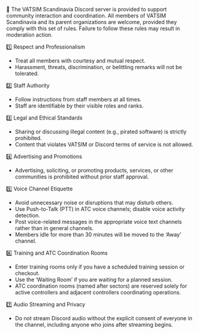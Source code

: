 
:bookmark: The VATSIM Scandinavia Discord server is provided to support community interaction and coordination. All members of VATSIM Scandinavia and its parent organizations are welcome, provided they comply with this set of rules. Failure to follow these rules may result in moderation action.

:one: Respect and Professionalism
  * Treat all members with courtesy and mutual respect.
  * Harassment, threats, discrimination, or belittling remarks will not be tolerated.

:two: Staff Authority
  * Follow instructions from staff members at all times.
  * Staff are identifiable by their visible roles and ranks.

:three: Legal and Ethical Standards
  *  Sharing or discussing illegal content (e.g., pirated software) is strictly prohibited.
  *  Content that violates VATSIM or Discord terms of service is not allowed.

:four: Advertising and Promotions
  * Advertising, soliciting, or promoting products, services, or other communities is prohibited without prior staff approval.

:five: Voice Channel Etiquette
  *  Avoid unnecessary noise or disruptions that may disturb others.
  *  Use Push-to-Talk (PTT) in ATC voice channels; disable voice activity detection.
  *  Post voice-related messages in the appropriate voice text channels rather than in general channels.
  *  Members idle for more than 30 minutes will be moved to the ‘Away’ channel.

:six: Training and ATC Coordination Rooms
  * Enter training rooms only if you have a scheduled training session or checkout.
  * Use the ‘Waiting Room’ if you are waiting for a planned session.
  * ATC coordination rooms (named after sectors) are reserved solely for active controllers and adjacent controllers coordinating operations.

:seven: Audio Streaming and Privacy
  * Do not stream Discord audio without the explicit consent of everyone in the channel, including anyone who joins after streaming begins.
